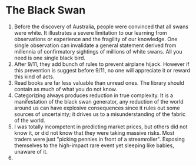 # The Black Swan

1. Before the discovery of Australia, people were convinced that all swans were white. It illustrates a severe limitation to our learning from observations or experience and the fragility of our knowledge. One single observation can invalidate a general statement derived from millennia of confirmatory sightings of millions of white swans. All you need is one single black bird.
2. After 9/11, they add bunch of rules to prevent airplane hijack. However if this prevention is suggest before 9/11, no one will appreciate it or reward this kind of acts.
3. Read books are far less valuable than unread ones. The library should contain as much of what you do not know.
4. Categorizing always produces reduction in true complexity. It is a manifestation of the black swan generator, any reduction of the world around us can have explosive consequences since it rules out some sources of uncertainty; it drives us to a misunderstanding of the fabric of the world.
5. I was totally incompetent in predicting market prices, but others did not know it, or did not know that they were taking massive risks. Most traders were just "picking pennies in front of a streamroller". Exposing themselves to the high-impact rare event yet sleeping like babies, unaware of it.
6. 
